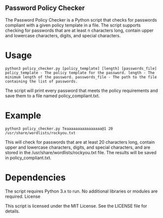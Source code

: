 ## Password Policy Checker

The Password Policy Checker is a Python script that checks for passwords compliant with a given policy template in a file. The script supports checking for passwords that are at least n characters long, contain upper and lowercase characters, digits, and special characters.

# Usage

``python3 policy_checker.py [policy_template] [length] [passwords_file]
policy_template - The policy template for the password.
length - The minimum length of the password.
passwords_file - The path to the file containing the list of passwords.``

The script will print every password that meets the policy requirements and save them to a file named policy_compliant.txt.

# Example

    python3 policy_checker.py Teaaaaaaaaaaaaaaaa@1 20 /usr/share/wordlists/rockyou.txt

This will check for passwords that are at least 20 characters long, contain upper and lowercase characters, digits, and special characters, and are stored in the /usr/share/wordlists/rockyou.txt file. The results will be saved in policy_compliant.txt.

# Dependencies

The script requires Python 3.x to run. No additional libraries or modules are required.
License

This script is licensed under the MIT License. See the LICENSE file for details.
